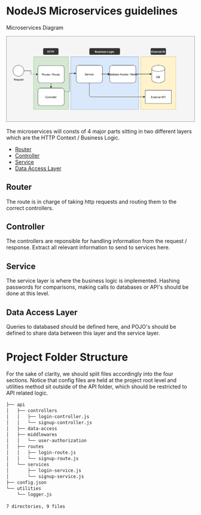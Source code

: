 # NodeJS Microservices guidelines

Microservices Diagram

![API DMM](./assets/dmm/http-request-dmm.svg?sanitize=true)

The microservices will consts of 4 major parts sitting in two different layers which are the HTTP Context / Business Logic.

* [Router](#router)
* [Controller](#controller)
* [Service](#service)
* [Data Access Layer](#data-access-layer)


## Router

The route is in charge of taking http requests and routing them to the correct controllers.

## Controller

The controllers are reponsible for handling information from the request / response. Extract all relevant information to send to services here. 

## Service

The service layer is where the business logic is implemented. Hashing passwords for comparisons, making calls to databases or API's should be done at this level.

## Data Access Layer

Queries to databased should be defined here, and POJO's should be defined to share data between this layer and the service layer.

# Project Folder Structure

For the sake of clarity, we should split files accordingly into the four sections. Notice that config files are held at the project root level and utilities method sit outside of the API folder, which should be restricted to API related logic.

```
├── api
│   ├── controllers
│   │   ├── login-controller.js
│   │   └── signup-controller.js
│   ├── data-access
│   ├── middlewares
│   │   └── user-authorization
│   ├── routes
│   │   ├── login-route.js
│   │   └── signup-route.js
│   └── services
│       ├── login-service.js
│       └── signup-service.js
├── config.json
└── utilities
    └── logger.js

7 directories, 9 files
```
